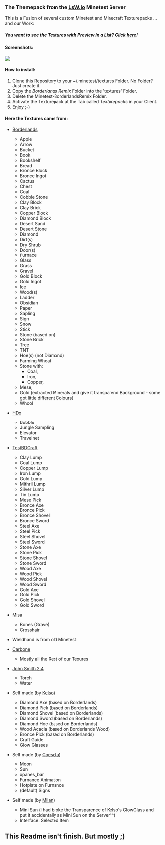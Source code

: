 ### The Themepack from the [LsW.io](https://linux-statt-windows.org) Minetest Server

This is a Fusion of several custom Minetest and Minecraft Texturepacks ... and our Work:

##### You want to see the Textures with Preview in a List? Click [**here**](https://mtcloud.tchncs.de/index.php/s/fbSt82MrXkOJZQR)!

#### Screenshots:

![](https://linux-statt-windows.org/uploads/files/upload-41022f60-1986-44d4-b82d-a72638f627a0.jpg)

#### How to install:

1. Clone this Repository to your ~/.minetest/textures Folder. No Folder? Just create it.
2. Copy the *Borderlands Remix* Folder into the 'textures' Folder.
3. Delete the Minetest-BorderlandsRemix Folder.
4. Activate the Texturepack at the Tab called *Texturepacks* in your Client.
5. Enjoy ;-)

#### Here the Textures came from:


* [Borderlands](http://resourcepack.net/bordercraft-resource-pack/)
   
    * Apple
    * Arrow
    * Bucket
    * Book
    * Bookshelf
    * Bread
	* Bronce Block
	* Bronce Ingot
    * Cactus
    * Chest
    * Coal
    * Cobble Stone
	* Clay Block
	* Clay Brick
	* Copper Block
	* Diamond Block
    * Desert Sand
    * Desert Stone
    * Diamond
    * Dirt(s)
	* Dry Shrub
    * Door(s)
    * Furnace
    * Glass
    * Grass
    * Gravel
	* Gold Block
	* Gold Ingot
    * Ice
    * Wood(s)
    * Ladder
    * Obsidian
    * Paper
    * Sapling
    * Sign
    * Snow
    * Stick
    * Stone (based on)
    * Stone Brick
    * Tree
    * TNT
    * Hoe(s) (not Diamond)
    * Farming Wheat
    * Stone with:
      	* Coal,
      	* Iron, 
      	* Copper,
	* Mese,
	* Gold
(extracted Minerals and give it transparend Background - some got little 
different Colours) 
    * Whool

* [HDx](https://forum.minetest.net/viewtopic.php?pid=19702)
   
	* Bubble
	* Jungle Sampling  
	* Elevator
	* Travelnet

* [TestBDCraft](https://forum.minetest.net/viewtopic.php?id=5427)
	
	* Clay Lump
	* Coal Lump
	* Copper Lump
	* Iron Lump
	* Gold Lump
	* Mithril Lump
	* Silver Lump
	* Tin Lump
	* Mese Pick
	* Bronce Axe
	* Bronce Pick
	* Bronce Shovel
	* Bronce Sword
	* Steel Axe
	* Steel Pick
	* Steel Shovel
	* Steel Sword
	* Stone Axe
	* Stone Pick
	* Stone Shovel
	* Stone Sword
	* Wood Axe
	* Wood Pick
	* Wood Shovel
	* Wood Sword
	* Gold Axe
	* Gold Pick
	* Gold Shovel
	* Gold Sword

* [Misa](http://resourcepack.net/misas-realistic-resource-pack/)
	
	* Bones (Grave)   
	* Crosshair

* Wieldhand is from old Minetest

* [Carbone](https://forum.minetest.net/viewtopic.php?f=15&t=9033&start=100)
	* Mostly all the Rest of our Texures

* [John Smith 2.4](http://thatraspberrypiserver.raspberryip.com/Infinatum_Minetest/texture_packs.html)

    * Torch
    * Water

* Self made (by [Kelso](https://github.com/commanderkelso))

	* Diamond Axe (based on Borderlands)
	* Diamond Pick (based on Borderlands)
	* Diamond Shovel (based on Borderlands)
	* Diamond Sword (based on Borderlands)
	* Diamond Hoe (based on Borderlands)
	* Wood Acacia (based on Borderlands Wood)
	* Bronce Pick (based on Borderlands)
	* Craft Guide
	* Glow Glasses

* Self made (by [Coeseta]())

    * Moon
    * Sun
    * xpanes_bar
    * Furnance Animation
    * Hotplate on Furnance
    * (default) Signs

* Self made (by [Milan](https://github.com/tchncs))

	* Mini Sun 
	(i had broke the Transparence of Kelso's GlowGlass and put it accidentally as Mini Sun on the Server^^)
	* Interface: Selected Item






	



## This Readme isn't finish. But mostly ;)
